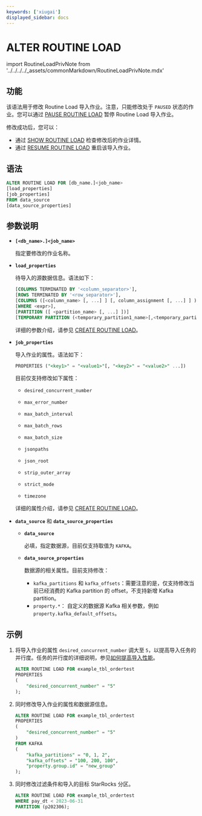 ```yaml
---
keywords: ['xiugai'] 
displayed_sidebar: docs
---
```


# ALTER ROUTINE LOAD

import RoutineLoadPrivNote from '../../../../_assets/commonMarkdown/RoutineLoadPrivNote.mdx'

## 功能

该语法用于修改 Routine Load 导入作业。注意，只能修改处于 `PAUSED` 状态的作业。您可以通过 [PAUSE ROUTINE LOAD](PAUSE_ROUTINE_LOAD.md) 暂停 Routine Load 导入作业。

修改成功后，您可以：

- 通过 [SHOW ROUTINE LOAD](SHOW_ROUTINE_LOAD.md) 检查修改后的作业详情。
- 通过 [RESUME ROUTINE LOAD](RESUME_ROUTINE_LOAD.md) 重启该导入作业。

<RoutineLoadPrivNote />

## **语法**

```SQL
ALTER ROUTINE LOAD FOR [db_name.]<job_name>
[load_properties]
[job_properties]
FROM data_source
[data_source_properties]
```

## 参数说明

- **`[<db_name>.]<job_name>`**

    指定要修改的作业名称。

- **`load_properties`**

    待导入的源数据信息。语法如下：

    ```SQL
    [COLUMNS TERMINATED BY '<column_separator>'],
    [ROWS TERMINATED BY '<row_separator>'],
    [COLUMNS ([<column_name> [, ...] ] [, column_assignment [, ...] ] )],
    [WHERE <expr>],
    [PARTITION ([ <partition_name> [, ...] ])]
    [TEMPORARY PARTITION (<temporary_partition1_name>[,<temporary_partition2_name>,...])]
    ```

    详细的参数介绍，请参见 [CREATE ROUTINE LOAD](CREATE_ROUTINE_LOAD.md#load_properties)。

- **`job_properties`**

  导入作业的属性。语法如下：

  ```SQL
  PROPERTIES ("<key1>" = "<value1>"[, "<key2>" = "<value2>" ...])
  ```

  目前仅支持修改如下属性：

  - `desired_concurrent_number`

  - `max_error_number`

  - `max_batch_interval`

  - `max_batch_rows`

  - `max_batch_size`

  - `jsonpaths`

  - `json_root`

  - `strip_outer_array`

  - `strict_mode`

  - `timezone`

  详细的属性介绍，请参见 [CREATE ROUTINE LOAD](CREATE_ROUTINE_LOAD.md#job_properties)。

- **`data_source`** 和 **`data_source_properties`**

  - **`data_source`**

    必填，指定数据源，目前仅支持取值为 `KAFKA`。

  - **`data_source_properties`**

    数据源的相关属性。目前支持修改：

    - `kafka_partitions` 和 `kafka_offsets`：需要注意的是，仅支持修改当前已经消费的 Kafka partition 的 offset，不支持新增 Kafka partition。
    - `property.*`： 自定义的数据源 Kafka 相关参数，例如 `property.kafka_default_offsets`。

## 示例

1. 将导入作业的属性 `desired_concurrent_number` 调大至 `5`，以提高导入任务的并行度。任务的并行度的详细说明，参见[如何提高导入性能](../../../../faq/loading/Routine_load_faq.md#1-如何提高导入性能)。

    ```SQL
    ALTER ROUTINE LOAD FOR example_tbl_ordertest
    PROPERTIES
    (
        "desired_concurrent_number" = "5"
    );
    ```

2. 同时修改导入作业的属性和数据源信息。

    ```SQL
    ALTER ROUTINE LOAD FOR example_tbl_ordertest
    PROPERTIES
    (
        "desired_concurrent_number" = "5"
    )
    FROM KAFKA
    (
        "kafka_partitions" = "0, 1, 2",
        "kafka_offsets" = "100, 200, 100",
        "property.group.id" = "new_group"
    );
    ```

3. 同时修改过滤条件和导入的目标 StarRocks 分区。

    ```SQL
    ALTER ROUTINE LOAD FOR example_tbl_ordertest
    WHERE pay_dt < 2023-06-31
    PARTITION (p202306);
    ```
